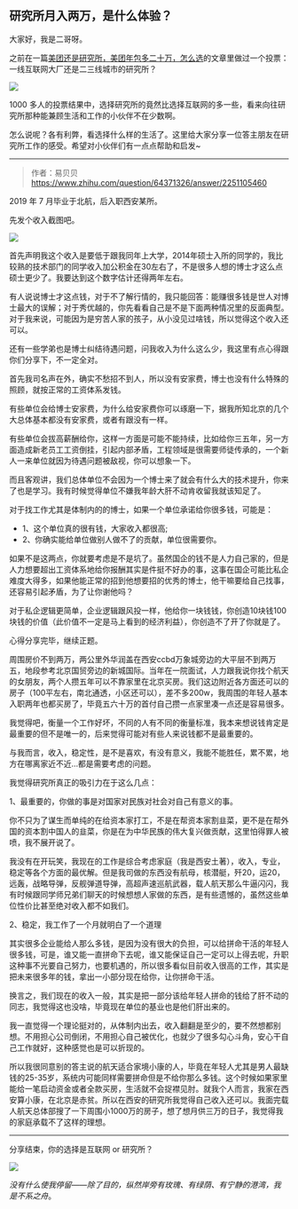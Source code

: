 ## 研究所月入两万，是什么体验？

大家好，我是二哥呀。

之前在一篇[美团还是研究所，美团年包多二十万，怎么选](https://mp.weixin.qq.com/s/oc-6Um6y0LlpSQwDY4HAbw)的文章里做过一个投票：一线互联网大厂还是二三线城市的研究所？

![](http://cdn.tobebetterjavaer.com/tobebetterjavaer/images/images/manongshenghuo/yanjiusuo-20wan-1.png)

1000 多人的投票结果中，选择研究所的竟然比选择互联网的多一些，看来向往研究所那种能兼顾生活和工作的小伙伴不在少数啊。

怎么说呢？各有利弊，看选择什么样的生活了。这里给大家分享一位答主朋友在研究所工作的感受。希望对小伙伴们有一点点帮助和启发~

-----

>作者：易贝贝
>https://www.zhihu.com/question/64371326/answer/2251105460

2019 年 7 月毕业于北航，后入职西安某所。

先发个收入截图吧。

![](http://cdn.tobebetterjavaer.com/tobebetterjavaer/images/images/manongshenghuo/yanjiusuo-20wan-2.png)

首先声明我这个收入是要低于跟我同年上大学，2014年硕士入所的同学的，我比较熟的技术部门的同学收入加公积金在30左右了，不是很多人想的博士才这么点硕士更少了。我要达到这个数字估计还得两年左右。

有人说说博士才这点钱，对于不了解行情的，我只能回答：能赚很多钱是世人对博士最大的误解；对于秀优越的，你先看看自己是不是下面两种情况里的反面典型。对于我来说，可能因为是穷苦人家的孩子，从小没见过啥钱，所以觉得这个收入还可以。

还有一些学弟也是博士纠结待遇问题，问我收入为什么这么少，我这里有点心得跟你们分享下，不一定全对。

首先我司名声在外，确实不愁招不到人，所以没有安家费，博士也没有什么特殊的照顾，就按正常的工资体系发钱。

有些单位会给博士安家费，为什么给安家费你可以琢磨一下，据我所知北京的几个大总体基本都没有安家费，或者有跟没有一样。

有些单位会拔高薪酬给你，这样一方面是可能不能持续，比如给你三五年，另一方面造成新老员工工资倒挂，引起内部矛盾，工程领域是很需要师徒传承的，一个新人一来单位就因为待遇问题被敌视，你可以想象一下。

而且客观讲，我们总体单位不会因为一个博士来了就会有什么大的技术提升，你来了也是学习。我有时候觉得单位不嫌我年龄大肝不动肯收留我就该知足了。

对于找工作尤其是体制内的的博士，如果一个单位承诺给你很多钱，可能是：

- 1、这个单位真的很有钱，大家收入都很高;
- 2、你确实能给单位做别人做不了的贡献，单位很需要你。

如果不是这两点，你就要考虑是不是坑了。虽然国企的钱不是人力自己家的，但是人力想要超出工资体系地给你报酬其实是件挺不好办的事，这事在国企可能比私企难度大得多，如果他能正常的招到他想要招的优秀的博士，他干嘛要给自己找事，还容易引起矛盾，为了让你谢他吗？

对于私企逻辑更简单，企业逻辑跟风投一样，他给你一块钱钱，你创造10块钱100块钱的价值（此价值不一定是马上看到的经济利益），你创造不了开了你就是了。

心得分享完毕，继续正题。

周围房价不到两万，两公里外华润盖在西安ccbd万象城旁边的大平层不到两万五，地段参考北京国贸旁边的新城国际。当年在一院面试，人力跟我说你找个航天的女朋友，两个人攒五年可以不靠家里在北京买房。我们这边附近各方面还可以的房子（100平左右，南北通透，小区还可以），差不多200w，我周围的年轻人基本入职两年也都买房了，毕竟五六十万的首付自己攒一点家里凑一点还是容易很多。

我觉得吧，衡量一个工作好坏，不同的人有不同的衡量标准，我本来想说钱肯定是最重要的但不是唯一的，后来觉得可能对有些人来说钱都不是最重要的。

与我而言，收入，稳定性，是不是喜欢，有没有意义，我能不能胜任，累不累，地方在哪离家近不近…都是需要考虑的问题。

我觉得研究所真正的吸引力在于这么几点：

1、最重要的，你做的事是对国家对民族对社会对自己有意义的事。

你不只为了谋生而单纯的在给资本家打工，不是在帮资本家割韭菜，更不是在帮外国的资本割中国人的韭菜，你是在为中华民族的伟大复兴做贡献，这里怕得罪人被喷，我不展开说了。

我没有在开玩笑，我现在的工作是综合考虑家庭（我是西安土著），收入，专业，稳定等各个方面的最优解。但是我司做的东西没有航母，核潜艇，歼20，运20，远轰，战略导弹，反舰弹道导弹，高超声速巡航武器，载人航天那么牛逼闪闪，我有时候跟同学师兄弟们聊天的时候想想人家做的东西，是有些遗憾的，虽然这些单位性价比甚至绝对收入都不如我们。

2、稳定，我工作了一个月就明白了一个道理

其实很多企业能给人那么多钱，是因为没有很大的负担，可以给拼命干活的年轻人很多钱，可是，谁又能一直拼命下去呢，谁又能保证自己一定可以上得去呢，升职这种事不光要自己努力，也要机遇的，所以很多看似目前收入很高的工作，其实是把未来很多年的钱，拿出一小部分现在给你，让你拼命干活。

换言之，我们现在的收入一般，其实是把一部分该给年轻人拼命的钱给了肝不动的同志，我觉得这也没啥，毕竟现在单位的基业也是他们肝出来的。

我一直觉得一个理论挺对的，从体制内出去，收入翻翻是至少的，要不然想都别想。不用担心公司倒闭，不用担心自己被优化，也就少了很多勾心斗角，安心干自己工作就好，这种感觉也是可以折现的。

所以我很同意别的答主说的航天适合家境小康的人，毕竟在年轻人尤其是男人最缺钱的25-35岁，系统内可能同样需要拼命但是不给你那么多钱。这个时候如果家里能给一笔启动资金或者全款买房，生活就不会捉襟见肘。就我个人而言，我家在西安算小康，在北京是赤贫。所以在西安的研究所我觉得自己收入还可以。我面完载人航天总体部搜了一下周围小1000万的房子，想了想月供三万的日子，我觉得我的家庭承载不了这样的理想。

-----

分享结束，你的选择是互联网 or 研究所？

![](http://cdn.tobebetterjavaer.com/tobebetterjavaer/images/images/manongshenghuo/yanjiusuo-20wan-3.png)

*没有什么使我停留——除了目的，纵然岸旁有玫瑰、有绿荫、有宁静的港湾，我是不系之舟*。

